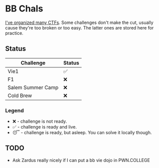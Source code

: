 # BB Chals

[I've organized many CTFs](https://jamvie.net/chals/). Some challenges don't make the cut, usually cause they're too broken or too easy. The latter ones are stored here for practice. 

## Status

| Challenge                 | Status |
| ------------------------- | ------ |
| Vie1                      | ✅     |
| F1                        | ❌     |
| Salem Summer Camp         | ❌     |
| Cold Brew                 | ❌     |

### Legend
* ❌ - challenge is not ready.
* ✅ - challenge is ready and live.
* 😴 - challenge is ready, but asleep. You can solve it locally though. 

## TODO
* Ask Zardus really nicely if I can put a bb vie dojo in PWN.COLLEGE
